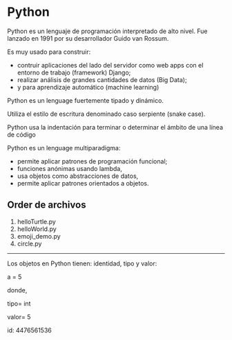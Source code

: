 # Python

Python es un lenguaje de programación interpretado de alto nivel. Fue lanzado en 1991 por su desarrollador Guido van Rossum.

Es muy usado para construir:

- contruir aplicaciones del lado del servidor como web apps con el entorno de trabajo (framework) Django;
- realizar análisis de grandes cantidades de datos (Big Data);
- y para aprendizaje automático (machine learning)

Python es un lenguage fuertemente tipado y dinámico.

Utiliza el estilo de escritura denominado caso serpiente (snake case).

Python usa la indentación para terminar o determinar el ámbito de una línea de código

Python es un lenguage multiparadigma:

- permite aplicar patrones de programación funcional;
- funciones anónimas usando lambda,
- usa objetos como abstracciones de datos,
- permite aplicar patrones orientados a objetos.

## Order de archivos

1. helloTurtle.py
2. helloWorld.py
3. emoji_demo.py
4. circle.py

---

Los objetos en Python tienen: identidad, tipo y valor:

a = 5

donde,

tipo= int

valor= 5

id: 4476561536 
